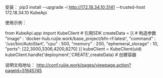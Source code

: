 
安装：
pip3 install --upgrade -i http://172.18.34.10:3141 --trusted-host 172.18.34.10  KubeApi


使用示例：

from KubeApi.app import KubeClient   # 引用SDK
createData = [{                      # 构造参数
    "image" : 'docker-hub.ruijie.work/base_project/bfn-rf:latest',
    "command" : '/usr/bin/AutoStart',
    "cpu" : 500,
    "memory" : 200,
    "ephemeral_storage" : 10,
    "ports": [22,3000,3306,4200,8270]
}]
kubeClient = KubeClient(uid)    
kubeClient.handle('deployment','CREATE',createData)     # 创建容器


说明文档地址：
http://conf.ruijie.work/pages/viewpage.action?pageId=51645745